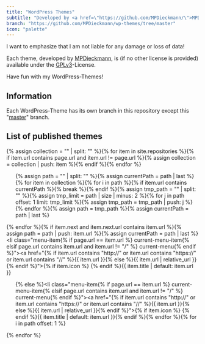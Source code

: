 ```yaml
---
title: "WordPress Themes"
subtitle: "Developed by <a href=\"https://github.com/MPDieckmann/\">MPDieckmann</a>"
branch: "https://github.com/MPDieckmann/wp-themes/tree/master"
icon: "palette"
---
```

I want to emphasize that I am not liable for any damage or loss of data!

Each theme, developed by [MPDieckmann](https://github.com/MPDieckmann), is (if no other license is provided) available under the [GPLv3](https://www.gnu.org/licenses/gpl-3.0.html)-License.

Have fun with my WordPress-Themes!

## Information
Each WordPress-Theme has its own branch in this repository except this "[master](https://github.com/MPDieckmann/wp-themes/tree/master)" branch.

## List of published themes
{% assign collection = "" | split: "" %}{% for item in site.repositories %}{% if item.url contains page.url and item.url != page.url %}{% assign collection = collection | push: item %}{% endif %}{% endfor %}<ul class="menu">{% assign path = "" | split: "" %}{% assign currentPath = path | last %}{% for item in collection %}{% for i in path %}{% if item.url contains currentPath %}{% break %}{% endif %}{% assign tmp_path = "" | split: "" %}{% assign tmp_limit = path | size | minus: 2 %}{% for j in path offset: 1 limit: tmp_limit %}{% assign tmp_path = tmp_path | push: j %}{% endfor %}{% assign path = tmp_path %}{% assign currentPath = path | last %}</ul></li>{% endfor %}{% if item.next and item.next.url contains item.url %}{% assign path = path | push: item.url %}{% assign currentPath = path | last %}<li class="menu-item{% if page.url == item.url %} current-menu-item{% elsif page.url contains item.url and item.url != "/" %} current-menu{% endif %}"><a href="{% if item.url contains "http://" or item.url contains "https://" or item.url contains "//" %}{{ item.url }}{% else %}{{ item.url | relative_url }}{% endif %}">{% if item.icon %}<span class="icon icon-{{ item.icon }}"></span> {% endif %}{{ item.title | default: item.url }}</a><ul class="menu">{% else  %}<li class="menu-item{% if page.url == item.url %} current-menu-item{% elsif page.url contains item.url and item.url != "/" %} current-menu{% endif %}"><a href="{% if item.url contains "http://" or item.url contains "https://" or item.url contains "//" %}{{ item.url }}{% else %}{{ item.url | relative_url }}{% endif %}">{% if item.icon %}<span class="icon icon-{{ item.icon }}"></span> {% endif %}{{ item.title | default: item.url }}</a></li>{% endif %}{% endfor %}{% for i in path offset: 1 %}</ul></li>{% endfor %}</ul>
